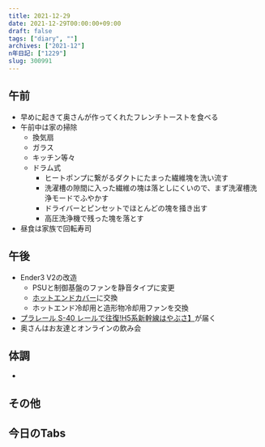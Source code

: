 ```yaml
---
title: 2021-12-29
date: 2021-12-29T00:00:00+09:00
draft: false
tags: ["diary", ""]
archives: ["2021-12"]
n年日記: ["1229"]
slug: 300991
---
```

## 午前
- 早めに起きて奥さんが作ってくれたフレンチトーストを食べる
- 午前中は家の掃除
  - 換気扇
  - ガラス
  - キッチン等々
  - ドラム式
     - ヒートポンプに繋がるダクトにたまった繊維塊を洗い流す
     - 洗濯槽の隙間に入った繊維の塊は落としにくいので、まず洗濯槽洗浄モードでふやかす
     - ドライバーとピンセットでほとんどの塊を掻き出す
     - 高圧洗浄機で残った塊を落とす
- 昼食は家族で回転寿司
## 午後
- Ender3 V2の改造
  - PSUと制御基盤のファンを静音タイプに変更
  - [ホットエンドカバー](https://www.thingiverse.com/thing:4630748)に交換
  - ホットエンド冷却用と造形物冷却用ファンを交換
- [プラレール S-40 レールで往復!H5系新幹線はやぶさ】](https://takaratomymall.jp/shop/g/g4904810175025/)が届く
- 奥さんはお友達とオンラインの飲み会
## 体調
- 
## その他
## 今日のTabs